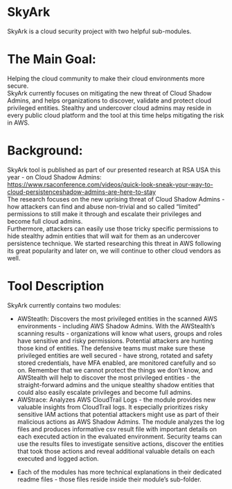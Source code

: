 # SkyArk
SkyArk is a cloud security project with two helpful sub-modules.

# The Main Goal:
Helping the cloud community to make their cloud environments more secure.  
SkyArk currently focuses on mitigating the new threat of Cloud Shadow Admins, and helps organizations to discover, validate and protect cloud privileged entities. 
Stealthy and undercover cloud admins may reside in every public cloud platform and the tool at this time helps mitigating the risk in AWS.

# Background:
SkyArk tool is published as part of our presented research at RSA USA this year - on Cloud Shadow Admins:  
https://www.rsaconference.com/videos/quick-look-sneak-your-way-to-cloud-persistenceshadow-admins-are-here-to-stay  
The research focuses on the new uprising threat of Cloud Shadow Admins - how attackers can find and abuse non-trivial and so called “limited” permissions to still make it through and escalate their privileges and become full cloud admins.  
Furthermore, attackers can easily use those tricky specific permissions to hide stealthy admin entities that will wait for them as an undercover persistence technique. We started researching this threat in AWS following its great popularity and later on, we will continue to other cloud vendors as well.

# Tool Description
SkyArk currently contains two modules:
-	AWSteatlh:
Discovers the most privileged entities in the scanned AWS environments - including AWS Shadow Admins.
With the AWStealth’s scanning results - organizations will know what users, groups and roles have sensitive and risky permissions.
Potential attackers are hunting those kind of entities. The defensive teams must make sure these privileged entities are well secured - have strong, rotated and safety stored credentials, have MFA enabled, are monitored carefully and so on.
Remember that we cannot protect the things we don’t know, and AWStealth will help to discover the most privileged entities - the straight-forward admins and the unique stealthy shadow entities that could also easily escalate privileges and become full admins.
-	AWStrace:
Analyzes AWS CloudTrail Logs - the module provides new valuable insights from CloudTrail logs.
It especially prioritizes risky sensitive IAM actions that potential attackers might use as part of their malicious actions as AWS Shadow Admins.
The module analyzes the log files and produces informative csv result file with important details on each executed action in the evaluated environment.
Security teams can use the results files to investigate sensitive actions, discover the entities that took those actions and reveal additional valuable details on each executed and logged action.

* Each of the modules has more technical explanations in their dedicated readme files - those files reside inside their module’s sub-folder.

